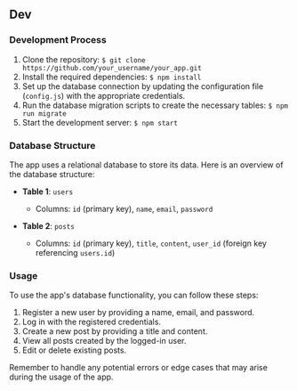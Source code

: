 ## Dev

### Development Process

1. Clone the repository: `$ git clone https://github.com/your_username/your_app.git`
2. Install the required dependencies: `$ npm install`
3. Set up the database connection by updating the configuration file (`config.js`) with the appropriate credentials.
4. Run the database migration scripts to create the necessary tables: `$ npm run migrate`
5. Start the development server: `$ npm start`

### Database Structure

The app uses a relational database to store its data. Here is an overview of the database structure:

- **Table 1**: `users`
    - Columns: `id` (primary key), `name`, `email`, `password`

- **Table 2**: `posts`
    - Columns: `id` (primary key), `title`, `content`, `user_id` (foreign key referencing `users.id`)

### Usage

To use the app's database functionality, you can follow these steps:

1. Register a new user by providing a name, email, and password.
2. Log in with the registered credentials.
3. Create a new post by providing a title and content.
4. View all posts created by the logged-in user.
5. Edit or delete existing posts.

Remember to handle any potential errors or edge cases that may arise during the usage of the app.
